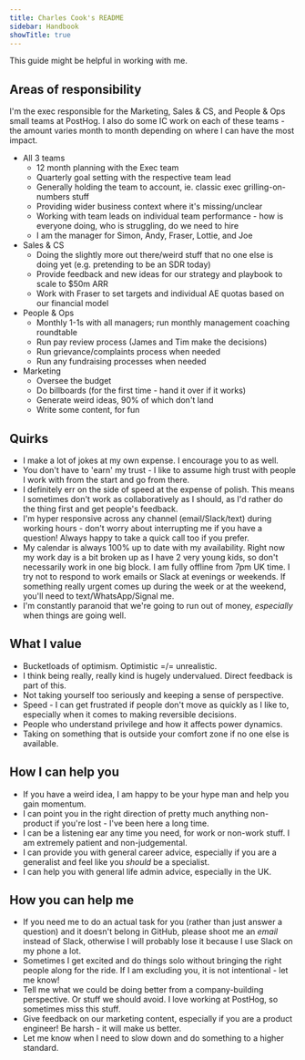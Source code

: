 ```yaml
---
title: Charles Cook's README
sidebar: Handbook
showTitle: true
---
```


This guide might be helpful in working with me.

## Areas of responsibility

I'm the exec responsible for the Marketing, Sales & CS, and People & Ops small teams at PostHog. I also do some IC work on each of these teams - the amount varies month to month depending on where I can have the most impact. 

- All 3 teams
  - 12 month planning with the Exec team
  - Quarterly goal setting with the respective team lead
  - Generally holding the team to account, ie. classic exec grilling-on-numbers stuff
  - Providing wider business context where it's missing/unclear
  - Working with team leads on individual team performance - how is everyone doing, who is struggling, do we need to hire
  - I am the manager for Simon, Andy, Fraser, Lottie, and Joe
- Sales & CS
  - Doing the slightly more out there/weird stuff that no one else is doing yet (e.g. pretending to be an SDR today)
  - Provide feedback and new ideas for our strategy and playbook to scale to $50m ARR
  - Work with Fraser to set targets and individual AE quotas based on our financial model
- People & Ops
  - Monthly 1-1s with all managers; run monthly management coaching roundtable
  - Run pay review process (James and Tim make the decisions)
  - Run grievance/complaints process when needed
  - Run any fundraising processes when needed
- Marketing
  - Oversee the budget
  - Do billboards (for the first time - hand it over if it works)
  - Generate weird ideas, 90% of which don't land
  - Write some content, for fun

## Quirks

- I make a lot of jokes at my own expense. I encourage you to as well.
- You don't have to 'earn' my trust - I like to assume high trust with people I work with from the start and go from there. 
- I definitely err on the side of speed at the expense of polish. This means I sometimes don't work as collaboratively as I should, as I'd rather do the thing first and get people's feedback. 
- I'm hyper responsive across any channel (email/Slack/text) during working hours - don't worry about interrupting me if you have a question! Always happy to take a quick call too if you prefer.
- My calendar is always 100% up to date with my availability. Right now my work day is a bit broken up as I have 2 very young kids, so don't necessarily work in one big block. I am fully offline from 7pm UK time. I try not to respond to work emails or Slack at evenings or weekends. If something really urgent comes up during the week or at the weekend, you'll need to text/WhatsApp/Signal me. 
- I'm constantly paranoid that we're going to run out of money, _especially_ when things are going well.

## What I value

- Bucketloads of optimism. Optimistic =/= unrealistic.  
- I think being really, really kind is hugely undervalued. Direct feedback is part of this. 
- Not taking yourself too seriously and keeping a sense of perspective.
- Speed - I can get frustrated if people don't move as quickly as I like to, especially when it comes to making reversible decisions. 
- People who understand privilege and how it affects power dynamics.  
- Taking on something that is outside your comfort zone if no one else is available. 

## How I can help you

- If you have a weird idea, I am happy to be your hype man and help you gain momentum.
- I can point you in the right direction of pretty much anything non-product if you're lost - I've been here a long time. 
- I can be a listening ear any time you need, for work or non-work stuff. I am extremely patient and non-judgemental.
- I can provide you with general career advice, especially if you are a generalist and feel like you _should_ be a specialist.  
- I can help you with general life admin advice, especially in the UK.

## How you can help me

- If you need me to do an actual task for you (rather than just answer a question) and it doesn't belong in GitHub, please shoot me an _email_ instead of Slack, otherwise I will probably lose it because I use Slack on my phone a lot. 
- Sometimes I get excited and do things solo without bringing the right people along for the ride. If I am excluding you, it is not intentional - let me know!
- Tell me what we could be doing better from a company-building perspective. Or stuff we should avoid. I love working at PostHog, so sometimes miss this stuff. 
- Give feedback on our marketing content, especially if you are a product engineer! Be harsh - it will make us better. 
- Let me know when I need to slow down and do something to a higher standard.
